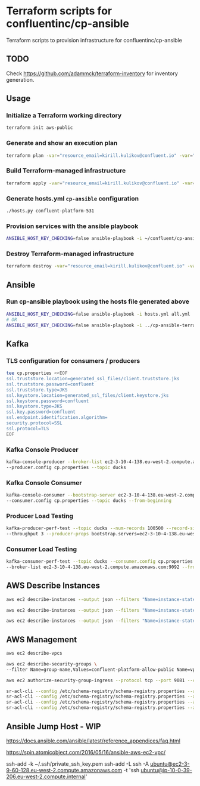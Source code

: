 # Terraform scripts for confluentinc/cp-ansible

Terraform scripts to provision infrastructure for confluentinc/cp-ansible

## TODO

Check https://github.com/adammck/terraform-inventory for inventory generation.

## Usage

### Initialize a Terraform working directory

```bash
terraform init aws-public
```

### Generate and show an execution plan

```bash
terraform plan -var="resource_email=kirill.kulikov@confluent.io" -var="resource_name=confluent-platform-531" -var="resource_owner=Kirill Kulikov" -var="resource_purpose=Testing CP 5.3.1" -var="ssh_key_name=kirill-kulikov-ssh" -var="ssh_public_key_path=~/.ssh/Kirill-Kulikov-Confluent.pub" -state=aws-public/terraform.tfstate aws-public
```

### Build Terraform-managed infrastructure

```bash
terraform apply -var="resource_email=kirill.kulikov@confluent.io" -var="resource_name=confluent-platform-531" -var="resource_owner=Kirill Kulikov" -var="resource_purpose=Testing CP 5.3.1" -var="ssh_key_name=kirill-kulikov-ssh" -var="ssh_public_key_path=~/.ssh/Kirill-Kulikov-Confluent.pub" -state=aws-public/terraform.tfstate aws-public
```

### Generate hosts.yml `cp-ansible` configuration

```bash
./hosts.py confluent-platform-531
```

### Provision services with the ansible playbook

```bash
ANSIBLE_HOST_KEY_CHECKING=false ansible-playbook -i ~/confluent/cp-ansible-terraformations/hosts.yml all.yml
```

### Destroy Terraform-managed infrastructure

```bash
terraform destroy -var="resource_email=kirill.kulikov@confluent.io" -var="resource_name=confluent-platform-531" -var="resource_owner=Kirill Kulikov" -var="resource_purpose=Testing CP 5.3.1" -var="ssh_key_name=kirill-kulikov-ssh" -var="ssh_public_key_path=~/.ssh/Kirill-Kulikov-Confluent.pub" -state=aws-public/terraform.tfstate aws-public
```

## Ansible

### Run cp-ansible playbook using the hosts file generated above

```bash
ANSIBLE_HOST_KEY_CHECKING=false ansible-playbook -i hosts.yml all.yml
# OR
ANSIBLE_HOST_KEY_CHECKING=false ansible-playbook -i ../cp-ansible-terraformations/hosts.yml all.yml
```

## Kafka

### TLS configuration for consumers / producers

```bash
tee cp.properties <<EOF
ssl.truststore.location=generated_ssl_files/client.truststore.jks
ssl.truststore.password=confluent
ssl.truststore.type=JKS
ssl.keystore.location=generated_ssl_files/client.keystore.jks
ssl.keystore.password=confluent
ssl.keystore.type=JKS
ssl.key.password=confluent
ssl.endpoint.identification.algorithm=
security.protocol=SSL
ssl.protocol=TLS
EOF
```

### Kafka Console Producer

```bash
kafka-console-producer --broker-list ec2-3-10-4-138.eu-west-2.compute.amazonaws.com:9092 \
--producer.config cp.properties --topic ducks
```

### Kafka Console Consumer

```bash
kafka-console-consumer --bootstrap-server ec2-3-10-4-138.eu-west-2.compute.amazonaws.com:9092 \
--consumer.config cp.properties --topic ducks --from-beginning
```

### Producer Load Testing

```bash
kafka-producer-perf-test --topic ducks --num-records 100500 --record-size 32 --producer.config cp.properties \
--throughput 3 --producer-props bootstrap.servers=ec2-3-10-4-138.eu-west-2.compute.amazonaws.com:9092
```

### Consumer Load Testing

```bash
kafka-consumer-perf-test --topic ducks --consumer.config cp.properties --messages 100 \
--broker-list ec2-3-10-4-138.eu-west-2.compute.amazonaws.com:9092 --from-latest
```

## AWS Describe Instances

```bash
aws ec2 describe-instances --output json --filters "Name=instance-state-code,Values=16"
```

```bash
aws ec2 describe-instances --output json --filters "Name=instance-state-code,Values=16" | jq -r '[.Reservations[].Instances[] | {State: .State.Name, InstanceType: .InstanceType, PublicIpAddress: .PublicIpAddress, InstanceId: .InstanceId, PublicDnsName: .PublicDnsName} ]'
```

```bash
aws ec2 describe-instances --output json --filters "Name=instance-state-code,Values=16" | jq -r '[.Reservations[].Instances[] | {State: .State.Name, InstanceType: .InstanceType, PublicIpAddress: .PublicIpAddress, InstanceId: .InstanceId, PublicDnsName: .PublicDnsName} ]' | grep -i PublicDnsName | cut -d':' -f2 | sort | cut -d'"' -f2
```

## AWS Management

```bash
aws ec2 describe-vpcs
```

```bash
aws ec2 describe-security-groups \
--filter Name=group-name,Values=confluent-platform-allow-public Name=vpc-id,Values=vpc-009966c2797a21002
```

```bash
aws ec2 authorize-security-group-ingress --protocol tcp --port 9081 --cidr 185.106.73.75/32 --group-id sg-05cbcda7dad105729
```

```bash
sr-acl-cli --config /etc/schema-registry/schema-registry.properties --add -s '*' -p 'ANONYMOUS' -o 'SUBJECT_READ'
sr-acl-cli --config /etc/schema-registry/schema-registry.properties --add -p 'ANONYMOUS' -o 'GLOBAL_SUBJECTS_READ'
sr-acl-cli --config /etc/schema-registry/schema-registry.properties --add -p 'ANONYMOUS' -o 'GLOBAL_COMPATIBILITY_READ'
sr-acl-cli --config /etc/schema-registry/schema-registry.properties --add -s '*' -p 'C=UK,O=Confluent,L=London,CN=schema-registry' -o '*'
```

## Ansible Jump Host - WIP

https://docs.ansible.com/ansible/latest/reference_appendices/faq.html

https://spin.atomicobject.com/2016/05/16/ansible-aws-ec2-vpc/

ssh-add -k ~/.ssh/private_ssh_key.pem
ssh-add -L
ssh -A ubuntu@ec2-3-9-60-128.eu-west-2.compute.amazonaws.com -t 'ssh ubuntu@ip-10-0-39-206.eu-west-2.compute.internal'
